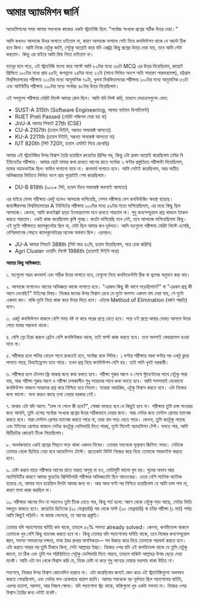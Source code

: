 # আমার অ্যাডমিশন জার্নি

অ্যাডমিশনের সময় আমার সবথেকে কাজের একটা স্ট্র্যাটেজি ছিল: "সর্বোচ্চ সংখ্যক প্রশ্নের সঠিক উত্তর দেয়া।"

আমি কখনও আন্দাজে উত্তর দাগাতে চাইতাম না, কারণ আন্দাজে দাগালে সেটা নিয়ে কনফিউশন থাকে যে আদৌ ঠিক হবে কিনা। আমি নিজে যেটুকু জানি, সেটুকু অ্যাপ্লাই করে যদি এক্সট্রা কিছু প্রশ্নের উত্তর দেয়া যায়, তবে আমি সেটা করতাম। কিন্তু এর বাইরে আমি রিস্ক নিতে চাইতাম না।

যতদূর মনে পড়ে, এই স্ট্র্যাটেজি ফলো করে সাস্টে আমি ৮০টার মধ্যে ৬৬টা MCQ এর উত্তর দিয়েছিলাম, রুয়েটে প্রিলিতে ১০০টার মধ্যে প্রায় ৫৫টা, জগন্নাথে ২৪টার মধ্যে ২২টা (সাথে লিখিত অংশে অতি সাধারণ পারফরমেন্স), চট্টগ্রাম বিশ্ববিদ্যালয়ের পরীক্ষায় ১০০টার মধ্যে আনুমানিক ৭৯টা, খুলনা বিশ্ববিদ্যালয়ের পরীক্ষায় ১০০টার মধ্যে আনুমানিক ৫৩টা এবং আইউটির পরীক্ষায় ১০০টার মধ্যে সর্বোচ্চ ৪৮টার উত্তর দিয়েছিলাম।

এই সবগুলো পরীক্ষায় মেরিট লিস্টে আমার রোল ছিল। আমি যদি লিস্ট করি, তাহলে মেধাক্রমগুলো এমন:
- SUST-A 315th (Software Engineering, আমার বর্তমান ডিপার্টমেন্ট)
- RUET Preli Passed (মেরিট পজিশন দেয়া হয় না)
- JnU-A আমার শিফটে 27th (CSE)
- CU-A 2107th (চয়েস দিইনি, সম্ভবত সাবজেক্ট আসতো)
- KU-A 2211th (চয়েস দিইনি, সম্ভবত সাবজেক্ট আসতো না)
- IUT 820th (সিট 720টা, চয়েস এমনিই দিয়ে রেখেছি)

আমার এই স্ট্র্যাটেজির উপর বিশ্বাস তৈরি হয়েছিল রুয়েটের প্রিলির পর, কিন্তু এটা প্রথম অ্যাপ্লাই করেছিলাম ঢাবির বি ইউনেটের পরীক্ষায়। আমার ছোট মামার কথা রাখতে আগের রাতে সর্বোচ্চ ২ ঘণ্টার প্রস্তুতিতে পরীক্ষাটা দিয়েছিলাম, মামার অ্যাডভাইজ ছিল: ফাউল দাগানো যাবে না। কনফার্ম দাগাতে হবে। আমি সেটাই করেছিলাম, আর অতীত অভিজ্ঞতার ভিত্তিতে লিখিত অংশ প্রায় পুরোটাই শেষ করেছিলাম।
- DU-B 819th (৯০০+ সিট, চয়েস দিলে সাবজেক্ট অবশ্যই আসতো)

এর বাইরে যেসব পরীক্ষায় একটু হলেও আন্দাজে দাগিয়েছি, সেসব পরীক্ষায় বেশ কনফিউজিং অবস্থা হয়েছে। জাহাঙ্গীরনগর বিশ্ববিদ্যালয়ের A ইউনিটের পরীক্ষায় ১০০টার মধ্যে ৫৯টার মতো দাগিয়েছিলাম, এর মধ্যে কিছু ছিল আন্দাজে। কেননা, আমি কনটেক্সট ছাড়া ইনফরমেশন মনে রাখতে পারতাম না। শুধু কনসেপচুয়াল প্রশ্ন থাকলে ট্যাকল করতে পারতাম। একই কাজ করেছিলাম কৃষি গুচ্ছে। কতটা দাগিয়েছি মনে নেই, তবে আন্দাজে দাগিয়েছিলাম কিছু। এই দুটো পরীক্ষাতে ক্যালকুলেটর ছিল না, যেটা ছিল আমার জন দূর্বলতা। আমি যতগুলো পরীক্ষায় মেরিট লিস্টে এসেছি, বেশিরভাগের পেছনে ক্যালকুলেটরের অনেক অবদান ছিল। এরপরও:
- JU-A আমার শিফটে 388th (সিট মাত্র ৪৩টা, চয়েস দিয়েছিলাম, পরে চেক করিনি)
- Agri Cluster ওয়েটিং লিস্টে 1986th (চয়েসই দিইনি পরে)

**আমার কিছু অভিজ্ঞতা:**

১. যতগুলো সম্ভব কনফার্ম এবং সঠিক উত্তর দাগাতে হবে, যেগুলো নিয়ে কনফিডেন্টলি ঠিক বা ভুলের অনুমান করা যায়।

২. আন্দাজে দাগালেও আগের অভিজ্ঞতা কাজে লাগাতে হবে। "এরকম কিছু কী আগে পড়েছিলাম?" বা "এরকম প্রশ্ন কী আগে দেখেছি?" টাইপের বিষয়। নিজের জানার উপর বিশ্বাস রেখে যে দুটো অপশন একদম বাদ দেয়া যায়, সে দুটো একদম বাদ। বাকি দুটো নিয়ে কাজ করে উত্তর দিতে হবে। এটাকে Method of Elimination (বর্জন পদ্ধতি) বলে।

৩. একটু কনফিউশন থাকলে বেশি সময় নষ্ট না করে পরের প্রশ্নে যেতে হবে। পরে ওই প্রশ্নে আবার ফেরত আসলে উত্তর পেয়ে যাবার সম্ভাবনা থাকে।

৪. বেশি স্লো চিন্তা করলে ব্রেইন বেশি কনফিউজড থাকে, তাই ফাস্ট কাজ করতে হবে। তবে অবশ্যই কেয়ারলেস হওয়া যাবে না।

৫. পরীক্ষার হলে পানির বোতল সাথে রাখতেই হবে, সর্বোচ্চ হাফ লিটার। ১ ঘণ্টার পরীক্ষায় আধা ঘণ্টার পর একটু ক্লান্ত লাগতে পারে, ডিহাইড্রেশন হতে পারে। তখন প্রশ্ন নিয়ে কনফিউশন বেশি হয়। তাই পানি খুবই দরকারী।

৬. পরীক্ষার হলে টেনশন ফ্রি থাকার জন্য কথা বলতে হবে। পরীক্ষা শুরুর আগে ও শেষে স্টুডেন্টদের সাথে যেটুকু পারা যায়, আর পরীক্ষা শুরুর আগে ও পরীক্ষা চলাকালীন শুধু স্যারদের সাথে কথা বলতে হবে। আমি সবসময়ই যেকোনো কনফিউশন থাকলে স্যারদের প্রশ্ন করে নিশ্চিত হয়ে নিতাম। স্যাররা আন্তরিক, এটুকু বিশ্বাস করতে হবে। এটা নিজের জন্য ভালো। অন্য কারও কাছে তথ্য নেয়ার দরকার নেই।

৭. মাথায় এটা যদি আসে: "চান্স না পেলে কী হবে?", সোজা ভাবতে হবে যে কিছুই হবে না। পরীক্ষায় তুমি চান্স পাওয়ার জন্য আসনি, তুমি এসেছ সর্বোচ্চ সংখ্যক প্রশ্নের উত্তর সঠিকভাবে দেয়ার জন্য। আর সেটার জন্য মেন্টাল প্রেশার ম্যানেজ করতে হবে। যারা মেন্টাল প্রেশার ম্যানেজ করতে পারে না, তারা বাদ পড়ে যেতে পারে। কেননা, তুমি কতটুকু পড়েছ এবং টাইমের প্রেশারে থাকলে সেটার কতটুকু ডেলিভারি দিতে পারছ, দুটো মিলেই অ্যাডমিশন টেস্ট। বলতে পার, আমি দ্বিতীয়টার জোরেই টিকে গিয়েছিলাম।

৮. অনর্থকভাবে একই প্রশ্নের পিছনে পড়ে থাকা একদম নিষেধ। তোমার সবথেকে মূল্যবান জিনিস: সময়। সেটাকে তোমার থেকে ছিনিয়ে নেয়া হবে অ্যাডমিশন টেস্টে। প্রত্যেকটা মিনিট নিজের করে নিয়ে তোমাকে সারভাইভ করতে হবে।

৯. চেষ্টা করবে যাতে পরীক্ষার আগের রাতে অন্তত অসুস্থ না হও, মোটামুটি ভালো ঘুম হয়। ঘুমের অভাব আর অ্যাসিডিটির কারণে আমার বুয়েটের প্রিলিমিনারি পরীক্ষার অভিজ্ঞতাটা ছিল আতংকের। এতো বেশি প্যানিক অ্যাটাক হয়েছে যে, আমার মনে হয়েছিল দিনটা আমার জন্য না। আর আধা ঘণ্টা পর নিশ্চিত হয়েছিলাম যে আমি চান্স পাব না, কারণ মাথা কাজ করছিল না।

১০. পরীক্ষার আগের দিন না পড়লেও তুমি টিকে যেতে পার, কিন্তু শর্ত হলো: আগে থেকে যেটুকু পড়া আছে, সেটার ভিত্তি মজবুত থাকতে হবে। রুয়েটের রিটেনের (২০ ফেব্রুয়ারি) পর থেকে সাস্ট (২৮ ফেব্রুয়ারি) বা চবির পরীক্ষা (১ মার্চ) পর্যন্ত আমি কিছুই পড়িনি। যা কাজে লেগেছে, তা আগের প্রস্তুতি।

তোমার যদি পড়াশোনায় ঘাটতি কম থাকে, তাহলে ৫০% সমস্যা already solved। কেননা, কনফিডেন্স থাকলে তোমাকে খুব বেশি কিছু ম্যানেজ করতে হবে না। কিন্তু তোমার যদি পড়াশোনায় ঘাটতি থাকে, তবে নিজের কনসেপচুয়াল জ্ঞান, সমস্যা সমাধানের দক্ষতা, মাথা ঠাণ্ডা রাখার মানসিকতা— সব উজাড় করে দিয়ে তোমাকে পারফর্ম করতে হবে। এটা করতে পারার পর তুমি টিকবে কিনা, সেটা আল্লাহর ইচ্ছা। নিজের ওপর যদি এই কনফিডেন্স থাকে যে তুমি যেটুকু জানো, তা ঠিক এবং তুমি সব পরিস্থিতিতে সেটুকু ডেলিভারি দিতে পারবে, তাহলে বাকিটা আল্লাহর উপর ছেড়ে দেয়া যথেষ্ট। আমি এটা মন থেকে বিশ্বাস করি যে, নিজে চেষ্টা না করে শুধু অন্যের দোয়ার ভরসায় থাকা উচিত না।

সবশেষে, নিজের উপর বিশ্বাস কোনোদিন হারাবে না। এটা করেছিলাম জন্যই জেদ করে এই স্ট্র্যাটেজিগুলো অবলম্বন করতে পেরেছিলাম, এবং সেটার ফল একেবারে খারাপ হয়নি। আমার সবথেকে বড় দূর্বলতা ছিল পড়াশোনার ঘাটতি, এরপর হতাশা, আলস্য, আর নিজস্ব ক্ষোভ। যদি পড়াশোনা স্ট্রং থাকে, বাকিগুলো খুব একটা সমস্যা না। নিজের ওপর বিশ্বাস তৈরির জন্য ওটাই যথেষ্ট।
